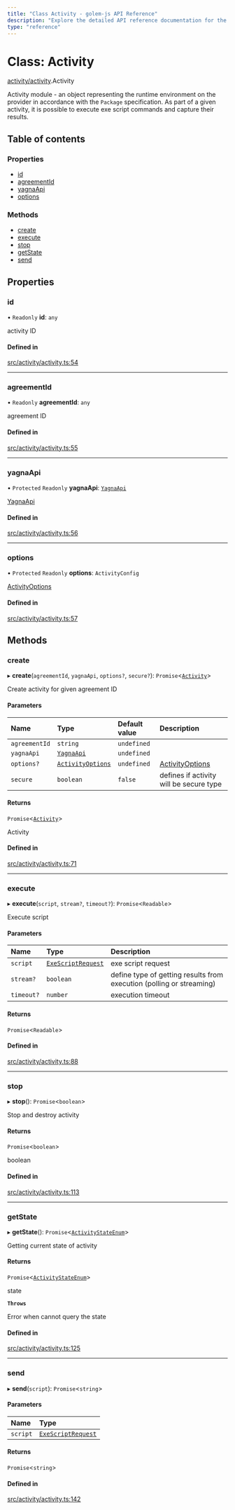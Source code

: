 ```yaml
---
title: "Class Activity - golem-js API Reference"
description: "Explore the detailed API reference documentation for the Class Activity within the golem-js SDK for the Golem Network."
type: "reference"
---
```

# Class: Activity

[activity/activity](../modules/activity_activity).Activity

Activity module - an object representing the runtime environment on the provider in accordance with the `Package` specification.
As part of a given activity, it is possible to execute exe script commands and capture their results.

## Table of contents

### Properties

- [id](activity_activity.Activity#id)
- [agreementId](activity_activity.Activity#agreementid)
- [yagnaApi](activity_activity.Activity#yagnaapi)
- [options](activity_activity.Activity#options)

### Methods

- [create](activity_activity.Activity#create)
- [execute](activity_activity.Activity#execute)
- [stop](activity_activity.Activity#stop)
- [getState](activity_activity.Activity#getstate)
- [send](activity_activity.Activity#send)

## Properties

### id

• `Readonly` **id**: `any`

activity ID

#### Defined in

[src/activity/activity.ts:54](https://github.com/golemfactory/golem-js/blob/8f6d57f/src/activity/activity.ts#L54)

___

### agreementId

• `Readonly` **agreementId**: `any`

agreement ID

#### Defined in

[src/activity/activity.ts:55](https://github.com/golemfactory/golem-js/blob/8f6d57f/src/activity/activity.ts#L55)

___

### yagnaApi

• `Protected` `Readonly` **yagnaApi**: [`YagnaApi`](../modules/utils_yagna_yagna#yagnaapi)

[YagnaApi](../modules/utils_yagna_yagna#yagnaapi)

#### Defined in

[src/activity/activity.ts:56](https://github.com/golemfactory/golem-js/blob/8f6d57f/src/activity/activity.ts#L56)

___

### options

• `Protected` `Readonly` **options**: `ActivityConfig`

[ActivityOptions](../interfaces/activity_activity.ActivityOptions)

#### Defined in

[src/activity/activity.ts:57](https://github.com/golemfactory/golem-js/blob/8f6d57f/src/activity/activity.ts#L57)

## Methods

### create

▸ **create**(`agreementId`, `yagnaApi`, `options?`, `secure?`): `Promise`\<[`Activity`](activity_activity.Activity)\>

Create activity for given agreement ID

#### Parameters

| Name | Type | Default value | Description |
| :------ | :------ | :------ | :------ |
| `agreementId` | `string` | `undefined` |  |
| `yagnaApi` | [`YagnaApi`](../modules/utils_yagna_yagna#yagnaapi) | `undefined` |  |
| `options?` | [`ActivityOptions`](../interfaces/activity_activity.ActivityOptions) | `undefined` | [ActivityOptions](../interfaces/activity_activity.ActivityOptions) |
| `secure` | `boolean` | `false` | defines if activity will be secure type |

#### Returns

`Promise`\<[`Activity`](activity_activity.Activity)\>

Activity

#### Defined in

[src/activity/activity.ts:71](https://github.com/golemfactory/golem-js/blob/8f6d57f/src/activity/activity.ts#L71)

___

### execute

▸ **execute**(`script`, `stream?`, `timeout?`): `Promise`\<`Readable`\>

Execute script

#### Parameters

| Name | Type | Description |
| :------ | :------ | :------ |
| `script` | [`ExeScriptRequest`](../interfaces/activity_activity.ExeScriptRequest) | exe script request |
| `stream?` | `boolean` | define type of getting results from execution (polling or streaming) |
| `timeout?` | `number` | execution timeout |

#### Returns

`Promise`\<`Readable`\>

#### Defined in

[src/activity/activity.ts:88](https://github.com/golemfactory/golem-js/blob/8f6d57f/src/activity/activity.ts#L88)

___

### stop

▸ **stop**(): `Promise`\<`boolean`\>

Stop and destroy activity

#### Returns

`Promise`\<`boolean`\>

boolean

#### Defined in

[src/activity/activity.ts:113](https://github.com/golemfactory/golem-js/blob/8f6d57f/src/activity/activity.ts#L113)

___

### getState

▸ **getState**(): `Promise`\<[`ActivityStateEnum`](../enums/activity_activity.ActivityStateEnum)\>

Getting current state of activity

#### Returns

`Promise`\<[`ActivityStateEnum`](../enums/activity_activity.ActivityStateEnum)\>

state

**`Throws`**

Error when cannot query the state

#### Defined in

[src/activity/activity.ts:125](https://github.com/golemfactory/golem-js/blob/8f6d57f/src/activity/activity.ts#L125)

___

### send

▸ **send**(`script`): `Promise`\<`string`\>

#### Parameters

| Name | Type |
| :------ | :------ |
| `script` | [`ExeScriptRequest`](../interfaces/activity_activity.ExeScriptRequest) |

#### Returns

`Promise`\<`string`\>

#### Defined in

[src/activity/activity.ts:142](https://github.com/golemfactory/golem-js/blob/8f6d57f/src/activity/activity.ts#L142)
